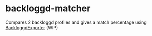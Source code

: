# backloggd-matcher
Compares 2 backloggd profiles and gives a match percentage using [BackloggdExporter](https://github.com/Medpus/BackloggdExporter)
(WIP)
